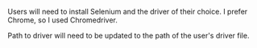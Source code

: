 Users will need to install Selenium and the driver of their choice. I prefer Chrome, so I used Chromedriver.

Path to driver will need to be updated to the path of the user's driver file.
